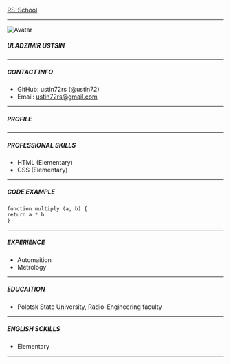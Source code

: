 [RS-School](https://rs.school/ "Go to rs.school")

---
![Avatar](avatar.ico)
##### ULADZIMIR USTSIN #####
---
##### CONTACT INFO
- GitHub: ustin72rs (@ustin72)
- Email: ustin72rs@gmail.com
---
##### PROFILE #####

---
##### PROFESSIONAL SKILLS #####
- HTML (Elementary)
- CSS (Elementary)
---
##### CODE EXAMPLE #####
```
function multiply (a, b) {
return a * b
}
```
---
##### EXPERIENCE #####
- Automaition
- Metrology
---
##### EDUCAITION #####
- Polotsk State University, Radio-Engineering faculty
---

##### ENGLISH SCKILLS #####
- Elementary
---